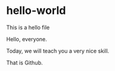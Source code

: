 # hello-world
This is a hello file

Hello, everyone.

Today, we will teach you a very nice skill.

That is Github.
